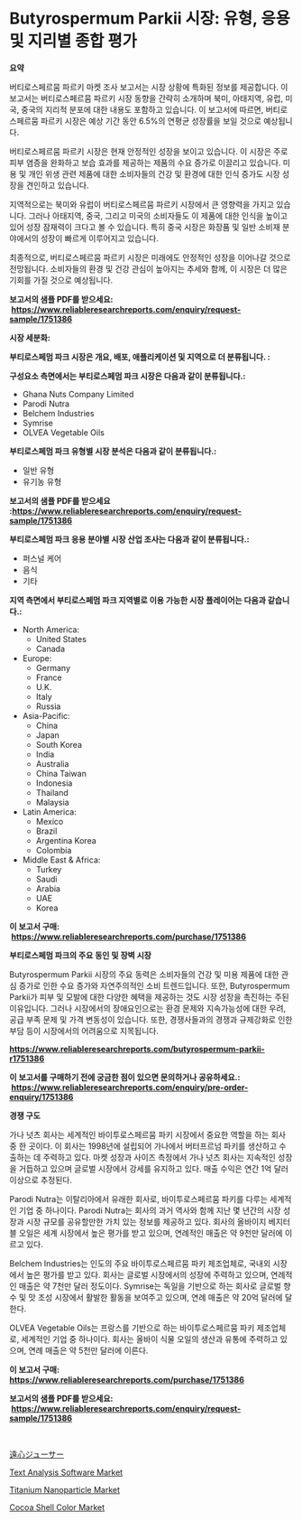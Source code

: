 <p><h1>Butyrospermum Parkii 시장: 유형, 응용 및 지리별 종합 평가</h1></p><p><strong>요약</strong></p>
<p><p>버티로스페르뭄 파르키 마켓 조사 보고서는 시장 상황에 특화된 정보를 제공합니다. 이 보고서는 버티로스페르뭄 파르키 시장 동향을 간략히 소개하며 북미, 아태지역, 유럽, 미국, 중국의 지리적 분포에 대한 내용도 포함하고 있습니다. 이 보고서에 따르면, 버티로스페르뭄 파르키 시장은 예상 기간 동안 6.5%의 연평균 성장률을 보일 것으로 예상됩니다.</p><p>버티로스페르뭄 파르키 시장은 현재 안정적인 성장을 보이고 있습니다. 이 시장은 주로 피부 염증을 완화하고 보습 효과를 제공하는 제품의 수요 증가로 이끌리고 있습니다. 미용 및 개인 위생 관련 제품에 대한 소비자들의 건강 및 환경에 대한 인식 증가도 시장 성장을 견인하고 있습니다.</p><p>지역적으로는 북미와 유럽이 버티로스페르뭄 파르키 시장에서 큰 영향력을 가지고 있습니다. 그러나 아태지역, 중국, 그리고 미국의 소비자들도 이 제품에 대한 인식을 높이고 있어 성장 잠재력이 크다고 볼 수 있습니다. 특히 중국 시장은 화장품 및 일반 소비재 분야에서의 성장이 빠르게 이루어지고 있습니다.</p><p>최종적으로, 버티로스페르뭄 파르키 시장은 미래에도 안정적인 성장을 이어나갈 것으로 전망됩니다. 소비자들의 환경 및 건강 관심이 높아지는 추세와 함께, 이 시장은 더 많은 기회를 가질 것으로 예상됩니다.</p></p>
<p><strong>보고서의 샘플 PDF를 받으세요: &nbsp;<a href="https://www.reliableresearchreports.com/enquiry/request-sample/1751386">https://www.reliableresearchreports.com/enquiry/request-sample/1751386</a></strong></p>
<p><strong>시장 세분화:</strong></p>
<p><strong> 부티로스페멈 파크 시장은 개요, 배포, 애플리케이션 및 지역으로 더 분류됩니다. :</strong></p>
<p><strong>구성요소 측면에서는 부티로스페멈 파크 시장은 다음과 같이 분류됩니다.:</strong></p>
<p><ul><li>Ghana Nuts Company Limited</li><li>Parodi Nutra</li><li>Belchem Industries</li><li>Symrise</li><li>OLVEA Vegetable Oils</li></ul></p>
<p><strong> 부티로스페멈 파크 유형별 시장 분석은 다음과 같이 분류됩니다.:</strong></p>
<p><ul><li>일반 유형</li><li>유기농 유형</li></ul></p>
<p><strong>보고서의 샘플 PDF를 받으세요 :<a href="https://www.reliableresearchreports.com/enquiry/request-sample/1751386">https://www.reliableresearchreports.com/enquiry/request-sample/1751386</a></strong></p>
<p><strong> 부티로스페멈 파크 응용 분야별 시장 산업 조사는 다음과 같이 분류됩니다.:</strong></p>
<p><ul><li>퍼스널 케어</li><li>음식</li><li>기타</li></ul></p>
<p><strong>지역 측면에서 부티로스페멈 파크 지역별로 이용 가능한 시장 플레이어는 다음과 같습니다.:</strong></p>
<p><ul>
    <li>
        North America:
        <ul>
            <li>United States</li>
            <li>Canada</li>
        </ul>
    </li>
    <li>
        Europe:
        <ul>
            <li>Germany</li>
            <li>France</li>
            <li>U.K.</li>
            <li>Italy</li>
            <li>Russia</li>
        </ul>
    </li>
    <li>
        Asia-Pacific:
        <ul>
            <li>China</li>
            <li>Japan</li>
            <li>South Korea</li>
            <li>India</li>
            <li>Australia</li>
            <li>China Taiwan</li>
            <li>Indonesia</li>
            <li>Thailand</li>
            <li>Malaysia</li>
        </ul>
    </li>
    <li>
        Latin America:
        <ul>
            <li>Mexico</li>
            <li>Brazil</li>
            <li>Argentina Korea</li>
            <li>Colombia</li>
        </ul>
    </li>
    <li>
        Middle East & Africa:
        <ul>
            <li>Turkey</li>
            <li>Saudi</li>
            <li>Arabia</li>
            <li>UAE</li>
            <li>Korea</li>
        </ul>
    </li>
    </ul></p>
<p><strong>이 보고서 구매: &nbsp;<a href="https://www.reliableresearchreports.com/purchase/1751386">https://www.reliableresearchreports.com/purchase/1751386</a></strong></p>
<p><strong>부티로스페멈 파크의 주요 동인 및 장벽 시장</strong></p>
<p><p>Butyrospermum Parkii 시장의 주요 동력은 소비자들의 건강 및 미용 제품에 대한 관심 증가로 인한 수요 증가와 자연주의적인 소비 트렌드입니다. 또한, Butyrospermum Parkii가 피부 및 모발에 대한 다양한 혜택을 제공하는 것도 시장 성장을 촉진하는 주된 이유입니다. 그러나 시장에서의 장애요인으로는 환경 문제와 지속가능성에 대한 우려, 공급 부족 문제 및 가격 변동성이 있습니다. 또한, 경쟁사들과의 경쟁과 규제강화로 인한 부담 등이 시장에서의 어려움으로 지목됩니다.</p></p>
<p><strong><a href="https://www.reliableresearchreports.com/butyrospermum-parkii-r1751386">https://www.reliableresearchreports.com/butyrospermum-parkii-r1751386</a></strong></p>
<p><strong>이 보고서를 구매하기 전에 궁금한 점이 있으면 문의하거나 공유하세요.: &nbsp;<a href="https://www.reliableresearchreports.com/enquiry/pre-order-enquiry/1751386">https://www.reliableresearchreports.com/enquiry/pre-order-enquiry/1751386</a></strong></p>
<p><strong>경쟁 구도</strong></p>
<p><p>가나 넛츠 회사는 세계적인 바이투로스페르뭄 파키 시장에서 중요한 역할을 하는 회사 중 한 곳이다. 이 회사는 1998년에 설립되어 가나에서 버터프르넘 파키를 생산하고 수출하는 데 주력하고 있다. 마켓 성장과 사이즈 측정에서 가나 넛츠 회사는 지속적인 성장을 거듭하고 있으며 글로벌 시장에서 강세를 유지하고 있다. 매출 수익은 연간 1억 달러 이상으로 추정된다.</p><p>Parodi Nutra는 이탈리아에서 유래한 회사로, 바이투로스페르뭄 파키를 다루는 세계적인 기업 중 하나이다. Parodi Nutra는 회사의 과거 역사와 함께 지난 몇 년간의 시장 성장과 시장 규모를 공유할만한 가치 있는 정보를 제공하고 있다. 회사의 올바이지 베지터블 오일은 세계 시장에서 높은 평가를 받고 있으며, 연례적인 매출은 약 9천만 달러에 이르고 있다.</p><p>Belchem Industries는 인도의 주요 바이투로스페르뭄 파키 제조업체로, 국내외 시장에서 높은 평가를 받고 있다. 회사는 글로벌 시장에서의 성장에 주력하고 있으며, 연례적인 매출은 약 7천만 달러 정도이다. Symrise는 독일을 기반으로 하는 회사로 글로벌 향수 및 맛 조성 시장에서 활발한 활동을 보여주고 있으며, 연례 매출은 약 20억 달러에 달한다.</p><p>OLVEA Vegetable Oils는 프랑스를 기반으로 하는 바이투로스페르뭄 파키 제조업체로, 세계적인 기업 중 하나이다. 회사는 올바이 식물 오일의 생산과 유통에 주력하고 있으며, 연례 매출은 약 5천만 달러에 이른다.</p></p>
<p><strong>이 보고서 구매: &nbsp; <a href="https://www.reliableresearchreports.com/purchase/1751386">https://www.reliableresearchreports.com/purchase/1751386</a></strong></p>
<p><strong>보고서의 샘플 PDF를 받으세요: &nbsp;<a href="https://www.reliableresearchreports.com/enquiry/request-sample/1751386">https://www.reliableresearchreports.com/enquiry/request-sample/1751386</a></strong><strong></strong></p>
<p>&nbsp;</p>
<p><p><a href="https://github.com/zoetazuur/Market-Research-Report-List-1/blob/main/705149725586.md">遠心ジューサー</a></p><p><a href="https://github.com/biheemgalvinlouises6hokrh3h/Market-Research-Report-List-2/blob/main/text-analysis-software-market.md">Text Analysis Software Market</a></p><p><a href="https://www.linkedin.com/pulse/titanium-nanoparticle-market-offers-provide-insightful-vz71e?trackingId=vO3v6clMC7EGuCZ5VbaG8g%3D%3D">Titanium Nanoparticle Market</a></p><p><a href="https://www.linkedin.com/pulse/cocoa-shell-color-market-size-growth-segmentation-regional-country-mt9le?trackingId=zSjDNz9xaHGAm3Hc8YBGbA%3D%3D">Cocoa Shell Color Market</a></p></p>